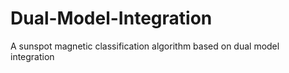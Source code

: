 # Dual-Model-Integration
A sunspot magnetic classification algorithm based on dual model integration
